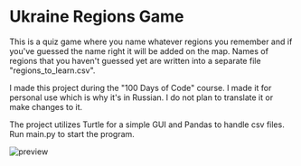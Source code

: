 # Ukraine Regions Game

This is a quiz game where you name whatever regions you remember and if you've guessed the name right it will be added on the map. Names of regions that you haven't guessed yet are written into a separate file "regions_to_learn.csv".

I made this project during the "100 Days of Code" course. I made it for personal use which is why it's in Russian. I do not plan to translate it or make changes to it.

The project utilizes Turtle for a simple GUI and Pandas to handle csv files.
Run main.py to start the program.

![preview](https://github.com/k-shevchuk/ukraine-regions-game/blob/master/preview.png)
